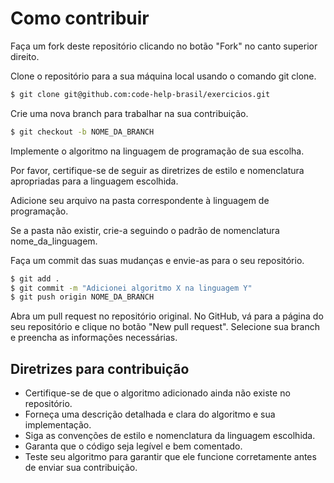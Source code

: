 # Como contribuir
Faça um fork deste repositório clicando no botão "Fork" no canto superior direito.

Clone o repositório para a sua máquina local usando o comando git clone.

```bash
$ git clone git@github.com:code-help-brasil/exercicios.git
```

Crie uma nova branch para trabalhar na sua contribuição.

```bash
$ git checkout -b NOME_DA_BRANCH
```

Implemente o algoritmo na linguagem de programação de sua escolha.

Por favor, certifique-se de seguir as diretrizes de estilo e nomenclatura apropriadas para a linguagem escolhida.

Adicione seu arquivo na pasta correspondente à linguagem de programação.

Se a pasta não existir, crie-a seguindo o padrão de nomenclatura nome_da_linguagem.

Faça um commit das suas mudanças e envie-as para o seu repositório.

```bash
$ git add .
$ git commit -m "Adicionei algoritmo X na linguagem Y"
$ git push origin NOME_DA_BRANCH
```

Abra um pull request no repositório original. No GitHub, vá para a página do seu repositório e clique no botão "New pull request". Selecione sua branch e preencha as informações necessárias.

## Diretrizes para contribuição

- Certifique-se de que o algoritmo adicionado ainda não existe no repositório.
- Forneça uma descrição detalhada e clara do algoritmo e sua implementação.
- Siga as convenções de estilo e nomenclatura da linguagem escolhida.
- Garanta que o código seja legível e bem comentado.
- Teste seu algoritmo para garantir que ele funcione corretamente antes de enviar sua contribuição.